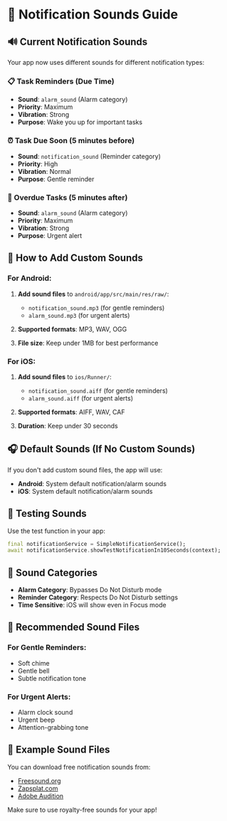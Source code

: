 # 🔔 Notification Sounds Guide

## 🔊 Current Notification Sounds

Your app now uses different sounds for different notification types:

### **📋 Task Reminders (Due Time)**
- **Sound**: `alarm_sound` (Alarm category)
- **Priority**: Maximum
- **Vibration**: Strong
- **Purpose**: Wake you up for important tasks

### **⏰ Task Due Soon (5 minutes before)**
- **Sound**: `notification_sound` (Reminder category)
- **Priority**: High
- **Vibration**: Normal
- **Purpose**: Gentle reminder

### **🚨 Overdue Tasks (5 minutes after)**
- **Sound**: `alarm_sound` (Alarm category)
- **Priority**: Maximum
- **Vibration**: Strong
- **Purpose**: Urgent alert

## 🎵 How to Add Custom Sounds

### **For Android:**

1. **Add sound files** to `android/app/src/main/res/raw/`:
   - `notification_sound.mp3` (for gentle reminders)
   - `alarm_sound.mp3` (for urgent alerts)

2. **Supported formats**: MP3, WAV, OGG

3. **File size**: Keep under 1MB for best performance

### **For iOS:**

1. **Add sound files** to `ios/Runner/`:
   - `notification_sound.aiff` (for gentle reminders)
   - `alarm_sound.aiff` (for urgent alerts)

2. **Supported formats**: AIFF, WAV, CAF

3. **Duration**: Keep under 30 seconds

## 🎧 Default Sounds (If No Custom Sounds)

If you don't add custom sound files, the app will use:
- **Android**: System default notification/alarm sounds
- **iOS**: System default notification/alarm sounds

## 🔧 Testing Sounds

Use the test function in your app:
```dart
final notificationService = SimpleNotificationService();
await notificationService.showTestNotificationIn10Seconds(context);
```

## 📱 Sound Categories

- **Alarm Category**: Bypasses Do Not Disturb mode
- **Reminder Category**: Respects Do Not Disturb settings
- **Time Sensitive**: iOS will show even in Focus mode

## 🎵 Recommended Sound Files

### **For Gentle Reminders:**
- Soft chime
- Gentle bell
- Subtle notification tone

### **For Urgent Alerts:**
- Alarm clock sound
- Urgent beep
- Attention-grabbing tone

## 📝 Example Sound Files

You can download free notification sounds from:
- [Freesound.org](https://freesound.org)
- [Zapsplat.com](https://zapsplat.com)
- [Adobe Audition](https://audition.adobe.com)

Make sure to use royalty-free sounds for your app!
